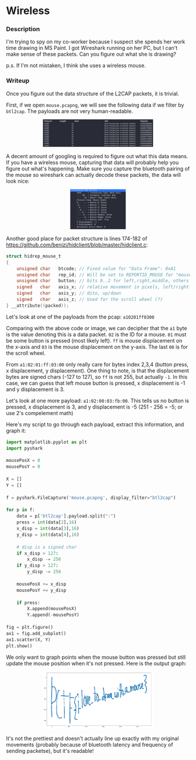 # Wireless

### Description
I'm trying to spy on my co-worker because I suspect she spends her work time drawing in MS Paint. I got Wireshark running on her PC, but I can't make sense of these packets. Can you figure out what she is drawing?

p.s. If I'm not mistaken, I think she uses a wireless mouse.

### Writeup

Once you figure out the data structure of the L2CAP packets, it is trivial.

First, if we open `mouse.pcapng`, we will see the following data if we filter by `btl2cap`. The payloads are not very human-readable.
<p align="center"><img src="https://github.com/NihilistPenguin/PatriotCTF2022-Writeups/raw/main/writeup-images/l2cap_packets.png" width=60%  height=60%></p>

A decent amount of googling is required to figure out what this data means. If you have a wireless mouse, capturing that data will probably help you figure out what's happening. Make sure you capture the bluetooth pairing of the mouse so wireshark can actually decode these packets, the data will look nice:
<p align="center"><img src="https://github.com/NihilistPenguin/PatriotCTF2022-Writeups/raw/main/writeup-images/readable-hid.png" width=30%  height=30%></p>

Another good place for packet structure is lines 174-182 of https://github.com/benizi/hidclient/blob/master/hidclient.c:
```c
struct hidrep_mouse_t
{
	unsigned char	btcode;	// Fixed value for "Data Frame": 0xA1
	unsigned char	rep_id; // Will be set to REPORTID_MOUSE for "mouse"
	unsigned char	button;	// bits 0..2 for left,right,middle, others 0
	signed   char	axis_x; // relative movement in pixels, left/right
	signed   char	axis_y; // dito, up/down
	signed   char	axis_z; // Used for the scroll wheel (?)
} __attribute((packed));
```

Let's look at one of the payloads from the pcap: `a10201ff0300`

Comparing with the above code or image, we can decipher that the `a1` byte is the value denoting this is a data packet. `02` is the ID for a mouse. `01` must be some button is pressed (most likely left). `ff` is mouse displacement on the x-axis and `03` is the mouse displacement on the y-axis. The last `00` is for the scroll wheel.

From `a1:02:01:ff:03:00` only really care for bytes index 2,3,4 (button press, x displacement, y displacement). One thing to note, is that the displacement bytes are signed chars (-127 to 127), so `ff` is not 255, but actually `-1`. In this case, we can guess that left mouse button is pressed, x displacement is -1 and y displacement is 3. 

Let's look at one more payload: `a1:02:00:03:fb:00`. This tells us no button is pressed, x displacement is 3, and y displacement is -5 (251 - 256 = -5; or use 2's compelement math)

Here's my script to go through each payload, extract this information, and graph it:
```python
import matplotlib.pyplot as plt
import pyshark

mousePosX = 0
mousePosY = 0

X = []
Y = []

f = pyshark.FileCapture('mouse.pcapng', display_filter="btl2cap")

for p in f:
	data = p['btl2cap'].payload.split(":")
	press = int(data[2],16)
	x_disp = int(data[3],16)
	y_disp = int(data[4],16)

	# disp is a signed char
	if x_disp > 127:
		x_disp -= 256
	if y_disp > 127:
		y_disp -= 256

	mousePosX += x_disp
	mousePosY += y_disp
	
	if press:
		X.append(mousePosX)
		Y.append(-mousePosY)

fig = plt.figure()
ax1 = fig.add_subplot()
ax1.scatter(X, Y)
plt.show()
```

We only want to graph points when the mouse button was pressed but still update the mouse position when it's not pressed. Here is the output graph:
<p align="center"><img src="https://github.com/NihilistPenguin/PatriotCTF2022-Writeups/raw/main/writeup-images/mouse_graph.png" width=60%  height=60%></p>

It's not the prettiest and doesn't actually line up exactly with my original movements (probably because of bluetooth latency and frequency of sending packetse), but it's readable!
